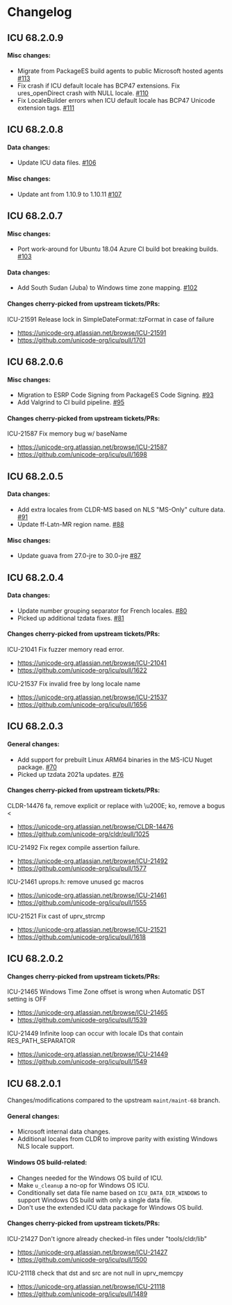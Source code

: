 # Changelog
## ICU 68.2.0.9
#### Misc changes:
- Migrate from PackageES build agents to public Microsoft hosted agents [#113](https://github.com/microsoft/icu/pull/113)
- Fix crash if ICU default locale has BCP47 extensions. Fix ures_openDirect crash with NULL locale. [#110](https://github.com/microsoft/icu/pull/110)
- Fix LocaleBuilder errors when ICU default locale has BCP47 Unicode extension tags. [#111](https://github.com/microsoft/icu/pull/111)

## ICU 68.2.0.8
#### Data changes:
- Update ICU data files. [#106](https://github.com/microsoft/icu/pull/106)

#### Misc changes:
- Update ant from 1.10.9 to 1.10.11 [#107](https://github.com/microsoft/icu/pull/107)

## ICU 68.2.0.7
#### Misc changes:
- Port work-around for Ubuntu 18.04 Azure CI build bot breaking builds. [#103](https://github.com/microsoft/icu/pull/103)

#### Data changes:
- Add South Sudan (Juba) to Windows time zone mapping. [#102](https://github.com/microsoft/icu/pull/102)

#### Changes cherry-picked from upstream tickets/PRs:
ICU-21591 Release lock in SimpleDateFormat::tzFormat in case of failure
- https://unicode-org.atlassian.net/browse/ICU-21591
- https://github.com/unicode-org/icu/pull/1701

## ICU 68.2.0.6
#### Misc changes:
- Migration to ESRP Code Signing from PackageES Code Signing. [#93](https://github.com/microsoft/icu/pull/93)
- Add Valgrind to CI build pipeline. [#95](https://github.com/microsoft/icu/pull/95)

#### Changes cherry-picked from upstream tickets/PRs:
ICU-21587 Fix memory bug w/ baseName
- https://unicode-org.atlassian.net/browse/ICU-21587
- https://github.com/unicode-org/icu/pull/1698

## ICU 68.2.0.5
#### Data changes:
- Add extra locales from CLDR-MS based on NLS "MS-Only" culture data. [#91](https://github.com/microsoft/icu/pull/91)
- Update ff-Latn-MR region name. [#88](https://github.com/microsoft/icu/pull/88)

#### Misc changes:
- Update guava from 27.0-jre to 30.0-jre [#87](https://github.com/microsoft/icu/pull/87)

## ICU 68.2.0.4
#### Data changes:
- Update number grouping separator for French locales. [#80](https://github.com/microsoft/icu/pull/80)
- Picked up additional tzdata fixes. [#81](https://github.com/microsoft/icu/pull/81)
#### Changes cherry-picked from upstream tickets/PRs:

ICU-21041 Fix fuzzer memory read error.
- https://unicode-org.atlassian.net/browse/ICU-21041
- https://github.com/unicode-org/icu/pull/1622

ICU-21537 Fix invalid free by long locale name
- https://unicode-org.atlassian.net/browse/ICU-21537
- https://github.com/unicode-org/icu/pull/1656

## ICU 68.2.0.3
#### General changes:
- Add support for prebuilt Linux ARM64 binaries in the MS-ICU Nuget package. [#70](https://github.com/microsoft/icu/pull/70)
- Picked up tzdata 2021a updates. [#76](https://github.com/microsoft/icu/pull/76)

#### Changes cherry-picked from upstream tickets/PRs:

CLDR-14476 fa, remove explicit <LRM> or replace with \u200E; ko, remove a bogus <
- https://unicode-org.atlassian.net/browse/CLDR-14476
- https://github.com/unicode-org/cldr/pull/1025

ICU-21492 Fix regex compile assertion failure.
- https://unicode-org.atlassian.net/browse/ICU-21492
- https://github.com/unicode-org/icu/pull/1577

ICU-21461 uprops.h: remove unused gc macros
- https://unicode-org.atlassian.net/browse/ICU-21461
- https://github.com/unicode-org/icu/pull/1555

ICU-21521 Fix cast of uprv_strcmp
- https://unicode-org.atlassian.net/browse/ICU-21521
- https://github.com/unicode-org/icu/pull/1618

## ICU 68.2.0.2
#### Changes cherry-picked from upstream tickets/PRs:

ICU-21465 Windows Time Zone offset is wrong when Automatic DST setting is OFF
- https://unicode-org.atlassian.net/browse/ICU-21465
- https://github.com/unicode-org/icu/pull/1539

ICU-21449 Infinite loop can occur with locale IDs that contain RES_PATH_SEPARATOR
- https://unicode-org.atlassian.net/browse/ICU-21449
- https://github.com/unicode-org/icu/pull/1549

## ICU 68.2.0.1

Changes/modifications compared to the upstream `maint/maint-68` branch.

#### General changes:
- Microsoft internal data changes.
- Additional locales from CLDR to improve parity with existing Windows NLS locale support.

#### Windows OS build-related:
- Changes needed for the Windows OS build of ICU.
- Make `u_cleanup` a no-op for Windows OS ICU.
- Conditionally set data file name based on `ICU_DATA_DIR_WINDOWS` to support Windows OS build with only a single data file.
- Don't use the extended ICU data package for Windows OS build.

#### Changes cherry-picked from upstream tickets/PRs:

ICU-21427 Don't ignore already checked-in files under "tools/cldr/lib"
- https://unicode-org.atlassian.net/browse/ICU-21427
- https://github.com/unicode-org/icu/pull/1500

ICU-21118 check that dst and src are not null in uprv_memcpy
- https://unicode-org.atlassian.net/browse/ICU-21118
- https://github.com/unicode-org/icu/pull/1489
